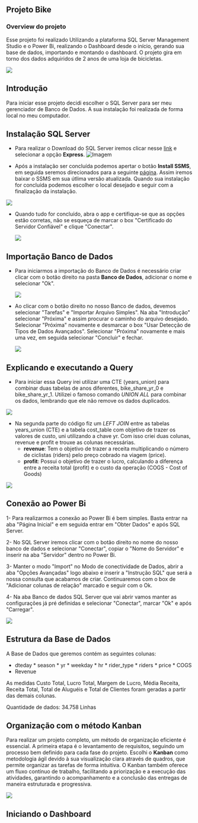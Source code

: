## Projeto Bike
### Overview do projeto


Esse projeto foi realizado Utilizando a plataforma SQL Server Management Studio e o Power Bi, realizando o Dashboard desde o início, gerando sua base de dados, importando e montando o dashboard. 
O projeto gira em torno dos dados adquiridos de 2 anos de uma loja de bicicletas. 




![](https://i.postimg.cc/90wRy3hz/Bike-dash.jpg)


## Introdução 
Para iniciar esse projeto decidi escolher o SQL Server para ser meu gerenciador de Banco de Dados. A sua instalação foi realizada de forma local no meu computador. 

## Instalação SQL Server 

* Para realizar o Download do SQL Server iremos clicar nesse [link](https://www.microsoft.com/pt-br/sql-server/sql-server-downloads) e selecionar a opção **Express**. 
![Imagem](https://i.postimg.cc/kgxgP9cJ/Download-SQL-Server-EXPRESS.jpg)

* Após a instalação ser concluída podemos apertar o botão **Install SSMS**, em seguida seremos direcionados para a seguinte [página](https://learn.microsoft.com/pt-br/sql/ssms/download-sql-server-management-studio-ssms?view=sql-server-ver16&redirectedfrom=MSDN). Assim iremos baixar o SSMS em sua útlima versão atualizada. Quando sua instalação for concluída podemos escolher o local desejado e seguir com a finalização da instalação.

![](https://i.postimg.cc/T2N87Pz8/SQL-Server-Instalado.jpg)

 * Quando tudo for concluído, abra o app e certifique-se que as opções estão corretas, não se esqueça de marcar o box "Certificado do Servidor Confiável" e clique "Conectar". 
   
   ![](https://i.postimg.cc/Gt83qgxV/Servidor-confi-vel.jpg)

## Importação Banco de Dados

* Para iniciarmos a importação do Banco de Dados é necessário criar clicar com o botão direito na pasta **Banco de Dados**, adicionar o nome e selecionar "Ok".
  
  ![](https://i.postimg.cc/L8K4VM0M/Bike-data.jpg)
* Ao clicar com o botão direito no nosso Banco de dados, devemos selecionar "Tarefas" e "Importar Arquivo Simples". Na aba "Introdução" selecionar "Próxima" e assim procurar o caminho do arquivo desejado. Selecionar "Próxima" novamente e desmarcar o box "Usar Detecção de Tipos de Dados Avançados". Selecionar "Próxima" novamente e mais uma vez, em seguida selecionar "Concluir" e fechar.
  
  ![](https://i.postimg.cc/RCGcN2Sm/Visualizar-dados.jpg)
  
## Explicando e executando a Query 

* Para iniciar essa Query irei utilizar uma CTE (years_union) para combinar duas tabelas de anos diferentes, bike_share_yr_0 e bike_share_yr_1. Utilizei o famoso comando *UNION ALL* para combinar os dados, lembrando que ele não remove os dados duplicados. 


![](https://i.postimg.cc/GhtH3VYv/With-cte.jpg)


* Na segunda parte do código fiz um *LEFT JOIN* entre as tabelas years_union (CTE) e a tabela cost_table com objetivo de trazer os valores de custo, uni utilizando a chave yr.  Com isso criei duas colunas, revenue e profit e trouxe as colunas necessárias.
   * **revenue**: Tem o objetivo de trazer a receita multiplicando o número de ciclistas (riders) pelo preço cobrado na viagem (price).
   * **profit**: Possui o objetivo de trazer o lucro, calculando a diferença entre a receita total (profit) e o custo da operação (COGS - Cost of Goods)

     
 ![](https://i.postimg.cc/Ss3BQGBF/select.jpg)    


  ## Conexão ao Power Bi

  1- Para realizarmos a conexão ao Power Bi é bem simples. Basta entrar na aba "Página Inicial" e em seguida entrar em "Obter Dados" e após SQL Server. 
  
  2- No SQL Server iremos clicar com o botão direito no nome do nosso banco de dados e selecionar "Conectar", copiar o "Nome do Servidor" e inserir na aba "Servidor" dentro no Power Bi. 
  
  3- Manter o modo "Import" no Modo de conectividade de Dados, abrir a aba "Opções Avançadas" logo abaixo e inserir a "Instrução SQL" que será a nossa consulta que acabamos de criar. Continuaremos com o box de "Adicionar colunas de relação" marcado e seguir com o Ok.
  
  4- Na aba Banco de dados SQL Server que vai abrir vamos manter as configurações já pré definidas e selecionar "Conectar", marcar "Ok" e após "Carregar". 
  
  ![](https://i.postimg.cc/QCRBfmCk/Conect-Server.jpg)

  ## Estrutura da Base de Dados

A Base de Dados que geremos contém as seguintes colunas:

   * dteday
	* season
	* yr
	* weekday
	* hr
	* rider_type
	* riders
	* price
	* COGS
   * Revenue
     
As medidas Custo Total, Lucro Total, Margem de Lucro, Média Receita, Receita Total, Total de Aluguéis e Total de Clientes foram geradas a partir das demais colunas.

Quantidade de dados: 34.758 Linhas


  ## Organização com o método Kanban
  
Para realizar um projeto completo, um método de organização eficiente é essencial. A primeira etapa é o levantamento de requisitos, seguindo um processo bem definido para cada fase do projeto. Escolhi o **Kanban** como metodologia ágil devido à sua visualização clara através de quadros, que permite organizar as tarefas de forma intuitiva. O Kanban também oferece um fluxo contínuo de trabalho, facilitando a priorização e a execução das atividades, garantindo o acompanhamento e a conclusão das entregas de maneira estruturada e progressiva.

  ![](https://i.postimg.cc/ZKNfDZrh/Kanban.jpg)

  
  ## Iniciando o Dashboard
